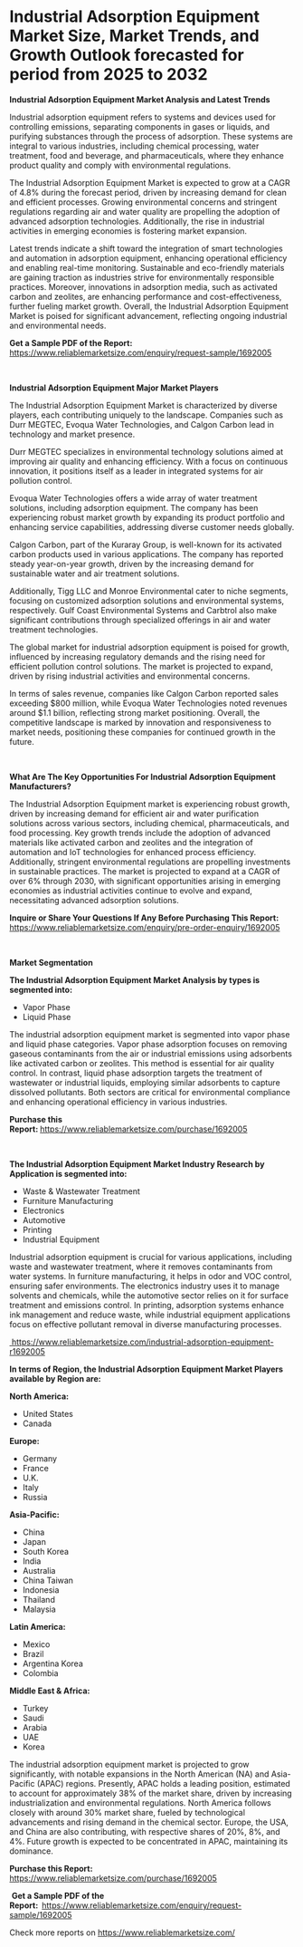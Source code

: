 <p><h1>Industrial Adsorption Equipment Market Size, Market Trends, and Growth Outlook forecasted for period from 2025 to 2032</h1></p><p><strong>Industrial Adsorption Equipment Market Analysis and Latest Trends</strong></p>
<p><p>Industrial adsorption equipment refers to systems and devices used for controlling emissions, separating components in gases or liquids, and purifying substances through the process of adsorption. These systems are integral to various industries, including chemical processing, water treatment, food and beverage, and pharmaceuticals, where they enhance product quality and comply with environmental regulations.</p><p>The Industrial Adsorption Equipment Market is expected to grow at a CAGR of 4.8% during the forecast period, driven by increasing demand for clean and efficient processes. Growing environmental concerns and stringent regulations regarding air and water quality are propelling the adoption of advanced adsorption technologies. Additionally, the rise in industrial activities in emerging economies is fostering market expansion. </p><p>Latest trends indicate a shift toward the integration of smart technologies and automation in adsorption equipment, enhancing operational efficiency and enabling real-time monitoring. Sustainable and eco-friendly materials are gaining traction as industries strive for environmentally responsible practices. Moreover, innovations in adsorption media, such as activated carbon and zeolites, are enhancing performance and cost-effectiveness, further fueling market growth. Overall, the Industrial Adsorption Equipment Market is poised for significant advancement, reflecting ongoing industrial and environmental needs.</p></p>
<p><strong>Get a Sample PDF of the Report:&nbsp;</strong> <a href="https://www.reliablemarketsize.com/enquiry/request-sample/1692005?utm_campaign=1103&utm_medium=2&utm_source=Github&utm_content=ia&utm_term=27032025&utm_id=industrial-adsorption-equipment">https://www.reliablemarketsize.com/enquiry/request-sample/1692005</a></p>
<p>&nbsp;</p>
<p><strong>Industrial Adsorption Equipment Major Market Players</strong></p>
<p><p>The Industrial Adsorption Equipment Market is characterized by diverse players, each contributing uniquely to the landscape. Companies such as Durr MEGTEC, Evoqua Water Technologies, and Calgon Carbon lead in technology and market presence.</p><p>Durr MEGTEC specializes in environmental technology solutions aimed at improving air quality and enhancing efficiency. With a focus on continuous innovation, it positions itself as a leader in integrated systems for air pollution control. </p><p>Evoqua Water Technologies offers a wide array of water treatment solutions, including adsorption equipment. The company has been experiencing robust market growth by expanding its product portfolio and enhancing service capabilities, addressing diverse customer needs globally.</p><p>Calgon Carbon, part of the Kuraray Group, is well-known for its activated carbon products used in various applications. The company has reported steady year-on-year growth, driven by the increasing demand for sustainable water and air treatment solutions. </p><p>Additionally, Tigg LLC and Monroe Environmental cater to niche segments, focusing on customized adsorption solutions and environmental systems, respectively. Gulf Coast Environmental Systems and Carbtrol also make significant contributions through specialized offerings in air and water treatment technologies.</p><p>The global market for industrial adsorption equipment is poised for growth, influenced by increasing regulatory demands and the rising need for efficient pollution control solutions. The market is projected to expand, driven by rising industrial activities and environmental concerns.</p><p>In terms of sales revenue, companies like Calgon Carbon reported sales exceeding $800 million, while Evoqua Water Technologies noted revenues around $1.1 billion, reflecting strong market positioning. Overall, the competitive landscape is marked by innovation and responsiveness to market needs, positioning these companies for continued growth in the future.</p></p>
<p>&nbsp;</p>
<p><strong>What Are The Key Opportunities For Industrial Adsorption Equipment Manufacturers?</strong></p>
<p><p>The Industrial Adsorption Equipment market is experiencing robust growth, driven by increasing demand for efficient air and water purification solutions across various sectors, including chemical, pharmaceuticals, and food processing. Key growth trends include the adoption of advanced materials like activated carbon and zeolites and the integration of automation and IoT technologies for enhanced process efficiency. Additionally, stringent environmental regulations are propelling investments in sustainable practices. The market is projected to expand at a CAGR of over 6% through 2030, with significant opportunities arising in emerging economies as industrial activities continue to evolve and expand, necessitating advanced adsorption solutions.</p></p>
<p><strong>Inquire or Share Your Questions If Any Before Purchasing This Report:</strong> <a href="https://www.reliablemarketsize.com/enquiry/pre-order-enquiry/1692005?utm_campaign=1103&utm_medium=2&utm_source=Github&utm_content=ia&utm_term=27032025&utm_id=industrial-adsorption-equipment">https://www.reliablemarketsize.com/enquiry/pre-order-enquiry/1692005</a></p>
<p>&nbsp;</p>
<p><strong>Market Segmentation</strong></p>
<p><strong>The Industrial Adsorption Equipment Market Analysis by types is segmented into:</strong></p>
<p><ul><li>Vapor Phase</li><li>Liquid Phase</li></ul></p>
<p><p>The industrial adsorption equipment market is segmented into vapor phase and liquid phase categories. Vapor phase adsorption focuses on removing gaseous contaminants from the air or industrial emissions using adsorbents like activated carbon or zeolites. This method is essential for air quality control. In contrast, liquid phase adsorption targets the treatment of wastewater or industrial liquids, employing similar adsorbents to capture dissolved pollutants. Both sectors are critical for environmental compliance and enhancing operational efficiency in various industries.</p></p>
<p><strong>Purchase this Report:&nbsp;</strong><a href="https://www.reliablemarketsize.com/purchase/1692005?utm_campaign=1103&utm_medium=2&utm_source=Github&utm_content=ia&utm_term=27032025&utm_id=industrial-adsorption-equipment">https://www.reliablemarketsize.com/purchase/1692005</a></p>
<p>&nbsp;</p>
<p><strong>The Industrial Adsorption Equipment Market Industry Research by Application is segmented into:</strong></p>
<p><ul><li>Waste & Wastewater Treatment</li><li>Furniture Manufacturing</li><li>Electronics</li><li>Automotive</li><li>Printing</li><li>Industrial Equipment</li></ul></p>
<p><p>Industrial adsorption equipment is crucial for various applications, including waste and wastewater treatment, where it removes contaminants from water systems. In furniture manufacturing, it helps in odor and VOC control, ensuring safer environments. The electronics industry uses it to manage solvents and chemicals, while the automotive sector relies on it for surface treatment and emissions control. In printing, adsorption systems enhance ink management and reduce waste, while industrial equipment applications focus on effective pollutant removal in diverse manufacturing processes.</p></p>
<p><a href="https://www.reliablemarketsize.com/industrial-adsorption-equipment-r1692005?utm_campaign=1103&utm_medium=2&utm_source=Github&utm_content=ia&utm_term=27032025&utm_id=industrial-adsorption-equipment">&nbsp;https://www.reliablemarketsize.com/industrial-adsorption-equipment-r1692005</a></p>
<p><strong>In terms of Region, the Industrial Adsorption Equipment Market Players available by Region are:</strong></p>
<p>
    <p> <strong> North America: </strong>
        <ul>
            <li>United States</li>
            <li>Canada</li>
        </ul>
        </p> 
    <p> <strong> Europe: </strong>
        <ul>
            <li>Germany</li>
            <li>France</li>
            <li>U.K.</li>
            <li>Italy</li>
            <li>Russia</li>
        </ul>
        </p> 
    <p> <strong> Asia-Pacific: </strong>
        <ul>
            <li>China</li>
            <li>Japan</li>
            <li>South Korea</li>
            <li>India</li>
            <li>Australia</li>
            <li>China Taiwan</li>
            <li>Indonesia</li>
            <li>Thailand</li>
            <li>Malaysia</li>
        </ul>
        </p> 
    <p> <strong> Latin America: </strong>
        <ul>
            <li>Mexico</li>
            <li>Brazil</li>
            <li>Argentina Korea</li>
            <li>Colombia</li>
        </ul>
        </p> 
    <p> <strong> Middle East & Africa: </strong>
        <ul>
            <li>Turkey</li>
            <li>Saudi</li>
            <li>Arabia</li>
            <li>UAE</li>
            <li>Korea</li>
        </ul>
    </p>
    </p>
<p><p>The industrial adsorption equipment market is projected to grow significantly, with notable expansions in the North American (NA) and Asia-Pacific (APAC) regions. Presently, APAC holds a leading position, estimated to account for approximately 38% of the market share, driven by increasing industrialization and environmental regulations. North America follows closely with around 30% market share, fueled by technological advancements and rising demand in the chemical sector. Europe, the USA, and China are also contributing, with respective shares of 20%, 8%, and 4%. Future growth is expected to be concentrated in APAC, maintaining its dominance.</p></p>
<p><strong>Purchase this Report: </strong><a href="https://www.reliablemarketsize.com/purchase/1692005?utm_campaign=1103&utm_medium=2&utm_source=Github&utm_content=ia&utm_term=27032025&utm_id=industrial-adsorption-equipment">https://www.reliablemarketsize.com/purchase/1692005</a></p>
<p>&nbsp;<strong>Get a Sample PDF of the Report:&nbsp;&nbsp;</strong><a href="https://www.reliablemarketsize.com/enquiry/request-sample/1692005?utm_campaign=1103&utm_medium=2&utm_source=Github&utm_content=ia&utm_term=27032025&utm_id=industrial-adsorption-equipment">https://www.reliablemarketsize.com/enquiry/request-sample/1692005</a></p>
<p><strong></strong></p>
<p>Check more reports on <a href="https://www.reliablemarketsize.com/?utm_campaign=1103&utm_medium=2&utm_source=Github&utm_content=ia&utm_term=27032025&utm_id=industrial-adsorption-equipment">https://www.reliablemarketsize.com/</a></p>